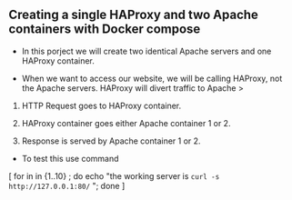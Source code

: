 ## Creating a single HAProxy and two Apache containers with Docker compose

- In this porject  we will create  two identical Apache servers and one HAProxy container.

- When we want to access our website, we will be calling HAProxy, not the Apache servers. HAProxy will divert traffic to Apache >

1. HTTP Request goes to HAProxy container.

2. HAProxy container goes  either Apache container 1 or 2.

3. Response is served by Apache container 1 or 2.

- To test this use command

[ for in in {1..10} ; do echo "the working server is `curl -s http://127.0.0.1:80/` "; done ]
